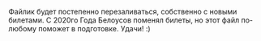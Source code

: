 Файлик будет постепенно перезаливаться, собственно с новыми билетами. С 2020го Года Белоусов поменял билеты, но этот файл по-любому поможет в подготовке. Удачи! :)
